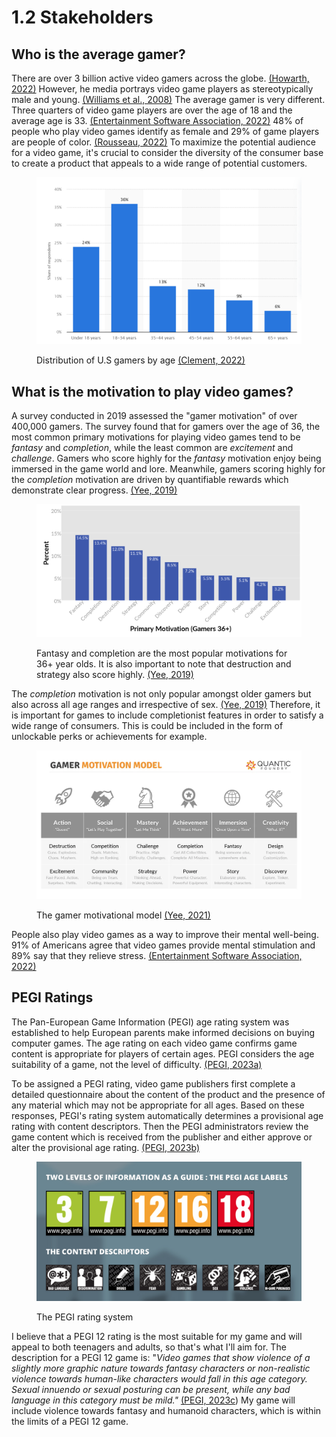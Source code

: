 # 1.2 Stakeholders

## Who is the average gamer?

There are over 3 billion active video gamers across the globe. [(Howarth, 2022)](reference-list.md#stakeholders) However, he media portrays video game players as stereotypically male and young. [(Williams et al., 2008)](reference-list.md#stakeholders) The average gamer is very different. Three quarters of video game players are over the age of 18 and the average age is 33. [(Entertainment Software Association, 2022)](reference-list.md#stakeholders) 48% of people who play video games identify as female and 29% of game players are people of color. [(Rousseau, 2022)](reference-list.md#stakeholders) To maximize the potential audience for a video game, it's crucial to consider the diversity of the consumer base to create a product that appeals to a wide range of potential customers.

<figure><img src="../.gitbook/assets/distributionofgamersbyage.png" alt=""><figcaption><p>Distribution of U.S gamers by age <a href="reference-list.md#stakeholders">(Clement, 2022)</a></p></figcaption></figure>

## What is the motivation to play video games?

A survey conducted in 2019 assessed the "gamer motivation" of over 400,000 gamers. The survey found that for gamers over the age of 36, the most common primary motivations for playing video games tend to be _fantasy_ and _completion_, while the least common are _excitement_ and _challenge_. Gamers who score highly for the _fantasy_ motivation enjoy being immersed in the game world and lore. Meanwhile, gamers scoring highly for the _completion_ motivation are driven by quantifiable rewards which demonstrate clear progress. [(Yee, 2019)](reference-list.md#stakeholders)

<figure><img src="../.gitbook/assets/36+yogamermotivations.png" alt=""><figcaption><p>Fantasy and completion are the most popular motivations for 36+ year olds. It is also important to note that destruction and strategy also score highly. <a href="reference-list.md#stakeholders">(Yee, 2019)</a></p></figcaption></figure>

The _completion_ motivation is not only popular amongst older gamers but also across all age ranges and irrespective of sex. [(Yee, 2019)](reference-list.md#stakeholders) Therefore, it is important for games to include completionist features in order to satisfy a wide range of consumers. This is could be included in the form of unlockable perks or achievements for example.&#x20;

<figure><img src="../.gitbook/assets/gamermotivationmodel.webp" alt=""><figcaption><p>The gamer motivational model <a href="reference-list.md#stakeholders">(Yee, 2021)</a></p></figcaption></figure>

People also play video games as a way to improve their mental well-being. 91% of Americans agree that video games provide mental stimulation and 89% say that they relieve stress. [(Entertainment Software Association, 2022)](reference-list.md#stakeholders)

## PEGI Ratings

The Pan-European Game Information (PEGI) age rating system was established to help European parents make informed decisions on buying computer games. The age rating on each video game confirms game content is appropriate for players of certain ages. PEGI considers the age suitability of a game, not the level of difficulty. [(PEGI, 2023a)](reference-list.md#stakeholders)

To be assigned a PEGI rating, video game publishers first complete a detailed questionnaire about the content of the product and the presence of any material which may not be appropriate for all ages. Based on these responses, PEGI's rating system automatically determines a provisional age rating with content descriptors. Then the PEGI administrators review the game content which is received from the publisher and either approve or alter the provisional age rating. [(PEGI, 2023b)](reference-list.md#stakeholders)

<figure><img src="../.gitbook/assets/pegiratings.png" alt=""><figcaption><p>The PEGI rating system</p></figcaption></figure>

I believe that a PEGI 12 rating is the most suitable for my game and will appeal to both teenagers and adults, so that's what I'll aim for. The description for a PEGI 12 game is: "_Video games that show violence of a slightly more graphic nature towards fantasy characters or non-realistic violence towards human-like characters would fall in this age category. Sexual innuendo or sexual posturing can be present, while any bad language in this category must be mild."_ [(PEGI, 2023c](reference-list.md#stakeholders)) My game will include violence towards fantasy and humanoid characters, which is within the limits of a PEGI 12 game.
